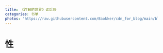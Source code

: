 ```yaml
---
title: 《昨日的世界》读后感
categories: 书单
photos: 'https://raw.githubusercontent.com/Baokker/cdn_for_blog/main/blog_imgs/defaultImages.jpg'
---
```




# 性
